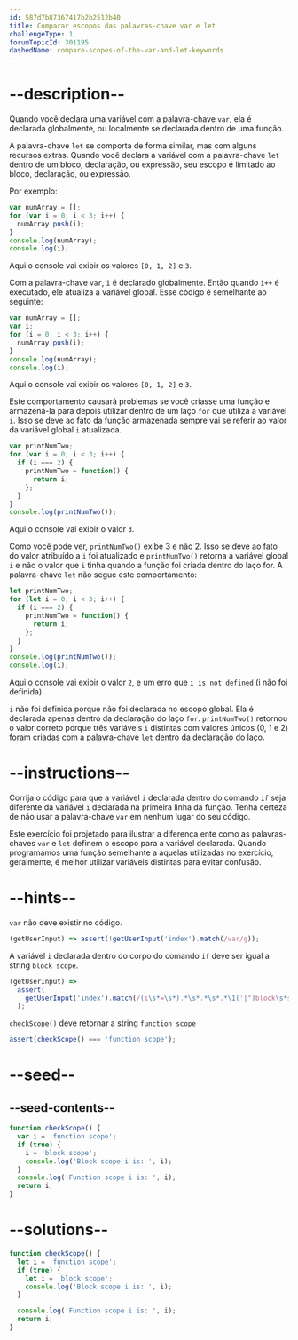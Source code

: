 ```yaml
---
id: 587d7b87367417b2b2512b40
title: Comparar escopos das palavras-chave var e let
challengeType: 1
forumTopicId: 301195
dashedName: compare-scopes-of-the-var-and-let-keywords
---
```


# --description--

Quando você declara uma variável com a palavra-chave `var`, ela é declarada globalmente, ou localmente se declarada dentro de uma função.

A palavra-chave `let` se comporta de forma similar, mas com alguns recursos extras. Quando você declara a variável com a palavra-chave `let` dentro de um bloco, declaração, ou expressão, seu escopo é limitado ao bloco, declaração, ou expressão.

Por exemplo:

```js
var numArray = [];
for (var i = 0; i < 3; i++) {
  numArray.push(i);
}
console.log(numArray);
console.log(i);
```

Aqui o console vai exibir os valores `[0, 1, 2]` e `3`.

Com a palavra-chave `var`, `i` é declarado globalmente. Então quando `i++` é executado, ele atualiza a variável global. Esse código é semelhante ao seguinte:

```js
var numArray = [];
var i;
for (i = 0; i < 3; i++) {
  numArray.push(i);
}
console.log(numArray);
console.log(i);
```

Aqui o console vai exibir os valores `[0, 1, 2]` e `3`.

Este comportamento causará problemas se você criasse uma função e armazená-la para depois utilizar dentro de um laço `for` que utiliza a variável `i`. Isso se deve ao fato da função armazenada sempre vai se referir ao valor da variável global `i` atualizada.

```js
var printNumTwo;
for (var i = 0; i < 3; i++) {
  if (i === 2) {
    printNumTwo = function() {
      return i;
    };
  }
}
console.log(printNumTwo());
```

Aqui o console vai exibir o valor `3`.

Como você pode ver, `printNumTwo()` exibe 3 e não 2. Isso se deve ao fato do valor atribuído a `i` foi atualizado e `printNumTwo()` retorna a variável global `i` e não o valor que `i` tinha quando a função foi criada dentro do laço for. A palavra-chave `let` não segue este comportamento:

```js
let printNumTwo;
for (let i = 0; i < 3; i++) {
  if (i === 2) {
    printNumTwo = function() {
      return i;
    };
  }
}
console.log(printNumTwo());
console.log(i);
```

Aqui o console vai exibir o valor `2`, e um erro que `i is not defined` (i não foi definida).

`i` não foi definida porque não foi declarada no escopo global. Ela é declarada apenas dentro da declaração do laço `for`. `printNumTwo()` retornou o valor correto porque três variáveis `i` distintas com valores únicos (0, 1 e 2) foram criadas com a palavra-chave `let` dentro da declaração do laço.

# --instructions--

Corrija o código para que a variável `i` declarada dentro do comando `if` seja diferente da variável `i` declarada na primeira linha da função. Tenha certeza de não usar a palavra-chave `var` em nenhum lugar do seu código.

Este exercício foi projetado para ilustrar a diferença ente como as palavras-chaves `var` e `let` definem o escopo para a variável declarada. Quando programamos uma função semelhante a aquelas utilizadas no exercício, geralmente, é melhor utilizar variáveis distintas para evitar confusão.

# --hints--

`var` não deve existir no código.

```js
(getUserInput) => assert(!getUserInput('index').match(/var/g));
```

A variável `i` declarada dentro do corpo do comando `if` deve ser igual a string `block scope`.

```js
(getUserInput) =>
  assert(
    getUserInput('index').match(/(i\s*=\s*).*\s*.*\s*.*\1('|")block\s*scope\2/g)
  );
```

`checkScope()` deve retornar a string `function scope`

```js
assert(checkScope() === 'function scope');
```

# --seed--

## --seed-contents--

```js
function checkScope() {
  var i = 'function scope';
  if (true) {
    i = 'block scope';
    console.log('Block scope i is: ', i);
  }
  console.log('Function scope i is: ', i);
  return i;
}
```

# --solutions--

```js
function checkScope() {
  let i = 'function scope';
  if (true) {
    let i = 'block scope';
    console.log('Block scope i is: ', i);
  }

  console.log('Function scope i is: ', i);
  return i;
}
```
